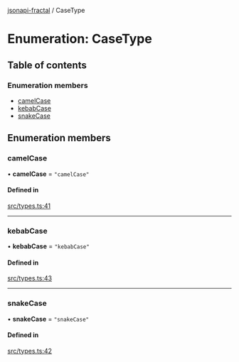 [jsonapi-fractal](../README.md) / CaseType

# Enumeration: CaseType

## Table of contents

### Enumeration members

- [camelCase](CaseType.md#camelcase)
- [kebabCase](CaseType.md#kebabcase)
- [snakeCase](CaseType.md#snakecase)

## Enumeration members

### camelCase

• **camelCase** = `"camelCase"`

#### Defined in

[src/types.ts:41](https://github.com/andersondanilo/jsonapi-fractal/blob/19282ab/src/types.ts#L41)

___

### kebabCase

• **kebabCase** = `"kebabCase"`

#### Defined in

[src/types.ts:43](https://github.com/andersondanilo/jsonapi-fractal/blob/19282ab/src/types.ts#L43)

___

### snakeCase

• **snakeCase** = `"snakeCase"`

#### Defined in

[src/types.ts:42](https://github.com/andersondanilo/jsonapi-fractal/blob/19282ab/src/types.ts#L42)
